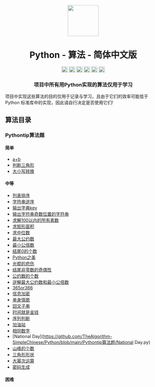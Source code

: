 <div align="center">
<!-- Title: -->
  <a href="https://github.com/TheAlgorithm-SimpleChinese/">
    <img src="https://my-git-hub-1302050737.cos.ap-beijing.myqcloud.com/Profile/plane-1828996.svg" height="100">
  </a>
    <h1><a">Python - 算法</a> - 简体中文版</h1>
<!-- Labels: -->
  <!-- First row: -->
  <a>
    <img src="https://img.shields.io/github/license/hopetree/izone" height="20" alt="Github Ready-to-Code">
  </a>
  <a>
    <img src="https://img.shields.io/pypi/pyversions/Django" height="20" alt="Contributions Welcome">
  </a>
  <a>
    <img src="https://my-git-hub-1302050737.cos.ap-beijing.myqcloud.com/Profile/donate.svg" height="20" alt="Donate">
  </a>
  <img src="https://img.shields.io/github/repo-size/TheAlgorithms/Python.svg?label=Repo%20size&style=flat-square" height="20">
  <a>
    <img src="https://img.shields.io/github/workflow/status/hopetree/izone/Docker%20Image%20CI?logo=github" height="20" alt="Discord chat">
  </a>
  <a>
    <img src="https://img.shields.io/badge/Chat-Gitter-ff69b4.svg?label=Chat&logo=gitter&style=flat-square" height="20" alt="Gitter chat">
  </a>
  <!-- Second row: -->
  <br>
<!-- Short description: -->
  <h3>项目中所有用Python实现的算法仅用于学习</h3>
</div>

项目中实现这些算法的目的仅用于记录与学习，且由于它们的效率可能低于 Python 标准库中的实现，因此请自行决定是否使用它们!

## 算法目录

### Pythontip算法题

#### 简单

* [a+b](https://github.com/TheAlgorithm-SimpleChinese/Python/blob/main/Pythontip算法题/a%2Bb.py)
* [判断三角形](https://github.com/TheAlgorithm-SimpleChinese/Python/blob/main/Pythontip算法题/判断三角形.py)
* [大小写转换](https://github.com/TheAlgorithm-SimpleChinese/Python/blob/main/Pythontip算法题/大小写转换.py)

#### 中等

* [列表排序](https://github.com/TheAlgorithm-SimpleChinese/Python/blob/main/Pythontip算法题/列表排序.py)
* [字符串逆序](https://github.com/TheAlgorithm-SimpleChinese/Python/blob/main/Pythontip算法题/字符串逆序.py)
* [输出字典key](https://github.com/TheAlgorithm-SimpleChinese/Python/blob/main/Pythontip算法题/输出字典key.py)
* [输出字符串奇数位置的字符串](https://github.com/TheAlgorithm-SimpleChinese/Python/blob/main/Pythontip算法题/输出字符串奇数位置的字符串.py)
* [求解100以内的所有素数](https://github.com/TheAlgorithm-SimpleChinese/Python/blob/main/Pythontip算法题/求解100以内的所有素数.py)
* [求矩形面积](https://github.com/TheAlgorithm-SimpleChinese/Python/blob/main/Pythontip算法题/求矩形面积.py)
* [求中位数](https://github.com/TheAlgorithm-SimpleChinese/Python/blob/main/Pythontip算法题/求中位数.py)
* [最大公约数](https://github.com/TheAlgorithm-SimpleChinese/Python/blob/main/Pythontip算法题/最大公约数.py)
* [最小公倍数](https://github.com/TheAlgorithm-SimpleChinese/Python/blob/main/Pythontip算法题/最小公倍数.py)
* [结尾0的个数](https://github.com/TheAlgorithm-SimpleChinese/Python/blob/main/Pythontip算法题/结尾0的个数.py)
* [Python之美](https://github.com/TheAlgorithm-SimpleChinese/Python/blob/main/Pythontip算法题/Python之美.py)
* [光棍的悲伤](https://github.com/TheAlgorithm-SimpleChinese/Python/blob/main/Pythontip算法题/光棍的悲伤.py)
* [结尾非零数的奇偶性](https://github.com/TheAlgorithm-SimpleChinese/Python/blob/main/Pythontip算法题/结尾非零数的奇偶性.py)
* [公约数的个数](https://github.com/TheAlgorithm-SimpleChinese/Python/blob/main/Pythontip算法题/公约数的个数.py)
* [逆解最大公约数和最小公倍数](https://github.com/TheAlgorithm-SimpleChinese/Python/blob/main/Pythontip算法题/逆解最大公约数和最小公倍数.py)
* [365or366](https://github.com/TheAlgorithm-SimpleChinese/Python/blob/main/Pythontip算法题/365or366.py)
* [信息加密](https://github.com/TheAlgorithm-SimpleChinese/Python/blob/main/Pythontip算法题/信息加密.py)
* [单身情歌](https://github.com/TheAlgorithm-SimpleChinese/Python/blob/main/Pythontip算法题/单身情歌.py)
* [回文子串](https://github.com/TheAlgorithm-SimpleChinese/Python/blob/main/Pythontip算法题/回文子串.py)
* [时间就是金钱](https://github.com/TheAlgorithm-SimpleChinese/Python/blob/main/Pythontip算法题/时间就是金钱.py)
* [序列判断](https://github.com/TheAlgorithm-SimpleChinese/Python/blob/main/Pythontip算法题/序列判断.py)
* [加油站](https://github.com/TheAlgorithm-SimpleChinese/Python/blob/main/Pythontip算法题/加油站.py)
* [相同数字](https://github.com/TheAlgorithm-SimpleChinese/Python/blob/main/Pythontip算法题/相同数字.py)
* [National Day](https://github.com/TheAlgorithm-SimpleChinese/Python/blob/main/Pythontip算法题/National Day.py)
* [山峰的个数](https://github.com/TheAlgorithm-SimpleChinese/Python/blob/main/Pythontip算法题/山峰的个数.py)
* [三角形形状](https://github.com/TheAlgorithm-SimpleChinese/Python/blob/main/Pythontip算法题/三角形形状.py)
* [大幂次运算](https://github.com/TheAlgorithm-SimpleChinese/Python/blob/main/Pythontip算法题/大幂次运算.py)
* [密码生成](https://github.com/TheAlgorithm-SimpleChinese/Python/blob/main/Pythontip算法题/密码生成.py)

#### 困难



